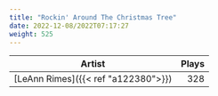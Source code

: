 ```yaml
---
title: "Rockin' Around The Christmas Tree"
date: 2022-12-08/2022T07:17:27
weight: 525
---
```




 Artist | Plays 
----- | -----:
[LeAnn Rimes]({{< ref "a122380">}}) | 328
